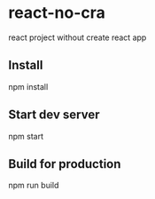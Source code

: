# react-no-cra
react project without create react app
## Install
npm install

## Start dev server
npm start

## Build for production
npm run build
